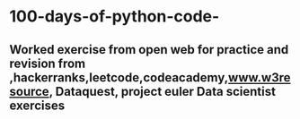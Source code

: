 # 100-days-of-python-code-
## Worked exercise from open web for practice and revision from ,hackerranks,leetcode,codeacademy,www.w3resource, Dataquest, project euler Data scientist exercises 
